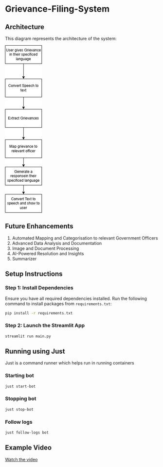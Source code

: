 # Grievance-Filing-System

## Architecture

This diagram represents the architecture of the system:

![Architecture Diagram](Grievance.png)

## Future Enhancements

1) Automated Mapping and Categorisation to relevant Government Officers
2) Advanced Data Analysis and Documentation
3) Image and Document Processing
4) AI-Powered Resolution and Insights
5) Summarizer

## Setup Instructions

### Step 1: Install Dependencies
Ensure you have all required dependencies installed. Run the following command to install packages from `requirements.txt`:

```bash
pip install -r requirements.txt
```

### Step 2: Launch the Streamlit App

```bash
streamlit run main.py
```

## Running using Just

Just is a command runner which helps run in running containers

### Starting bot

```bash
just start-bot
```

### Stopping bot

```bash
just stop-bot
```

### Follow logs

```bash
just follow-logs bot
```

## Example Video

[Watch the video](video.mp4)
